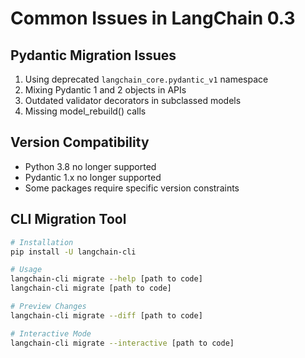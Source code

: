 # Common Issues in LangChain 0.3

## Pydantic Migration Issues
1. Using deprecated `langchain_core.pydantic_v1` namespace
2. Mixing Pydantic 1 and 2 objects in APIs
3. Outdated validator decorators in subclassed models
4. Missing model_rebuild() calls

## Version Compatibility
- Python 3.8 no longer supported
- Pydantic 1.x no longer supported
- Some packages require specific version constraints

## CLI Migration Tool
```bash
# Installation
pip install -U langchain-cli

# Usage
langchain-cli migrate --help [path to code]
langchain-cli migrate [path to code]

# Preview Changes
langchain-cli migrate --diff [path to code]

# Interactive Mode
langchain-cli migrate --interactive [path to code]
```
